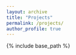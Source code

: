 ```yaml
---
layout: archive
title: "Projects"
permalink: /projects/
author_profile: true
---
```


{% include base_path %}

##
